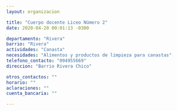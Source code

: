 ```yaml
---
layout: organizacion

title: "Cuerpo docente Liceo Número 2"
date: 2020-04-20 00:01:13 -0300

departamento: "Rivera"
barrio: "Rivera"
actividades: "Canasta"
necesidades: "Alimentos y productos de limpieza para canastas"
telefono_contacto: "094955669"
direccion: "Barrio Rivera Chico"

otros_contactos: ""
horario: ""
aclaraciones: ""
cuenta_bancaria: ""

---
```


